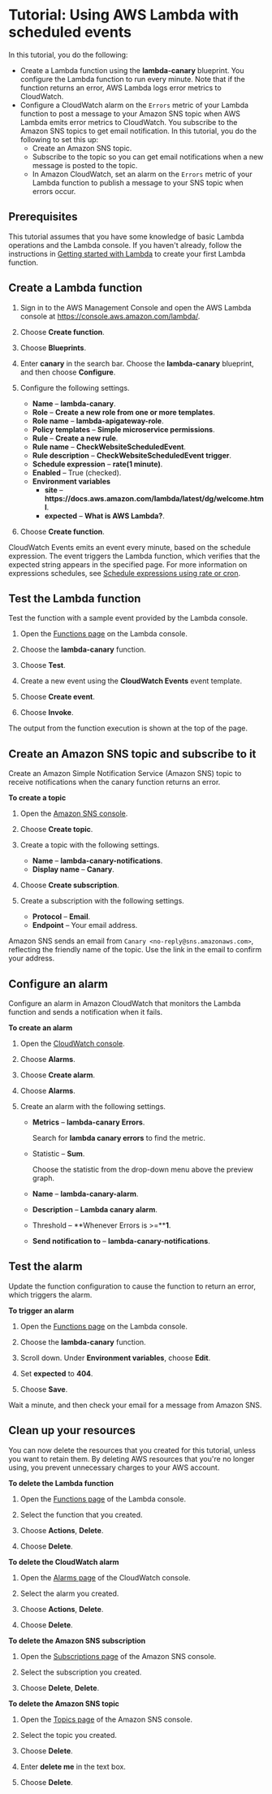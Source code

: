 # Tutorial: Using AWS Lambda with scheduled events<a name="services-cloudwatchevents-tutorial"></a>

In this tutorial, you do the following:
+ Create a Lambda function using the **lambda\-canary** blueprint\. You configure the Lambda function to run every minute\. Note that if the function returns an error, AWS Lambda logs error metrics to CloudWatch\. 
+ Configure a CloudWatch alarm on the `Errors` metric of your Lambda function to post a message to your Amazon SNS topic when AWS Lambda emits error metrics to CloudWatch\. You subscribe to the Amazon SNS topics to get email notification\. In this tutorial, you do the following to set this up:
  + Create an Amazon SNS topic\.
  + Subscribe to the topic so you can get email notifications when a new message is posted to the topic\.
  + In Amazon CloudWatch, set an alarm on the `Errors` metric of your Lambda function to publish a message to your SNS topic when errors occur\.

## Prerequisites<a name="services-cloudwatchevents-tutorial-prereqs"></a>

This tutorial assumes that you have some knowledge of basic Lambda operations and the Lambda console\. If you haven't already, follow the instructions in [Getting started with Lambda](getting-started-create-function.md) to create your first Lambda function\.

## Create a Lambda function<a name="services-cloudwatchevents-tutorial-create"></a>

1. Sign in to the AWS Management Console and open the AWS Lambda console at [https://console\.aws\.amazon\.com/lambda/](https://console.aws.amazon.com/lambda/)\.

1. Choose **Create function**\.

1. Choose **Blueprints**\.

1. Enter **canary** in the search bar\. Choose the **lambda\-canary** blueprint, and then choose **Configure**\.

1. Configure the following settings\.
   + **Name** – **lambda\-canary**\.
   + **Role** – **Create a new role from one or more templates**\.
   + **Role name** – **lambda\-apigateway\-role**\.
   + **Policy templates** – **Simple microservice permissions**\.
   + **Rule** – **Create a new rule**\.
   + **Rule name** – **CheckWebsiteScheduledEvent**\.
   + **Rule description** – **CheckWebsiteScheduledEvent trigger**\.
   + **Schedule expression** – **rate\(1 minute\)**\.
   + **Enabled** – True \(checked\)\.
   + **Environment variables**
     + **site** – **https://docs\.aws\.amazon\.com/lambda/latest/dg/welcome\.html**\.
     + **expected** – **What is AWS Lambda?**\.

1. Choose **Create function**\.

CloudWatch Events emits an event every minute, based on the schedule expression\. The event triggers the Lambda function, which verifies that the expected string appears in the specified page\. For more information on expressions schedules, see [Schedule expressions using rate or cron](services-cloudwatchevents-expressions.md)\.

## Test the Lambda function<a name="services-cloudwatchevents-tutorial-test"></a>

Test the function with a sample event provided by the Lambda console\.

1. Open the [Functions page](https://console.aws.amazon.com/lambda/home#/functions) on the Lambda console\.

1. Choose the **lambda\-canary** function\.

1. Choose **Test**\.

1. Create a new event using the **CloudWatch Events** event template\.

1. Choose **Create event**\.

1. Choose **Invoke**\.

The output from the function execution is shown at the top of the page\.

## Create an Amazon SNS topic and subscribe to it<a name="services-cloudwatchevents-tutorial-subscribe"></a>

Create an Amazon Simple Notification Service \(Amazon SNS\) topic to receive notifications when the canary function returns an error\.

**To create a topic**

1. Open the [Amazon SNS console](https://console.aws.amazon.com/sns/home)\.

1. Choose **Create topic**\.

1. Create a topic with the following settings\.
   + **Name** – **lambda\-canary\-notifications**\.
   + **Display name** – **Canary**\.

1. Choose **Create subscription**\.

1. Create a subscription with the following settings\.
   + **Protocol** – **Email**\.
   + **Endpoint** – Your email address\.

Amazon SNS sends an email from `Canary <no-reply@sns.amazonaws.com>`, reflecting the friendly name of the topic\. Use the link in the email to confirm your address\.

## Configure an alarm<a name="services-cloudwatchevents-tutorial-alarm"></a>

Configure an alarm in Amazon CloudWatch that monitors the Lambda function and sends a notification when it fails\.

**To create an alarm**

1. Open the [CloudWatch console](https://console.aws.amazon.com/cloudwatch)\.

1. Choose **Alarms**\.

1. Choose **Create alarm**\.

1. Choose **Alarms**\.

1. Create an alarm with the following settings\.
   + **Metrics** – **lambda\-canary Errors**\.

     Search for **lambda canary errors** to find the metric\.
   + Statistic – **Sum**\.

     Choose the statistic from the drop\-down menu above the preview graph\.
   + **Name** – **lambda\-canary\-alarm**\.
   + **Description** – **Lambda canary alarm**\.
   + Threshold – **Whenever Errors is >=****1**\.
   + **Send notification to** – **lambda\-canary\-notifications**\.

## Test the alarm<a name="services-cloudwatchevents-tutorial-testalarm"></a>

Update the function configuration to cause the function to return an error, which triggers the alarm\.

**To trigger an alarm**

1. Open the [Functions page](https://console.aws.amazon.com/lambda/home#/functions) on the Lambda console\.

1. Choose the **lambda\-canary** function\.

1. Scroll down\. Under **Environment variables**, choose **Edit**\.

1. Set **expected** to **404**\.

1. Choose **Save**\.

Wait a minute, and then check your email for a message from Amazon SNS\.

## Clean up your resources<a name="cleanup"></a>

You can now delete the resources that you created for this tutorial, unless you want to retain them\. By deleting AWS resources that you're no longer using, you prevent unnecessary charges to your AWS account\.

**To delete the Lambda function**

1. Open the [Functions page](https://console.aws.amazon.com/lambda/home#/functions) of the Lambda console\.

1. Select the function that you created\.

1. Choose **Actions**, **Delete**\.

1. Choose **Delete**\.

**To delete the CloudWatch alarm**

1. Open the [Alarms page](https://console.aws.amazon.com/cloudwatch/home#alarms:) of the CloudWatch console\.

1. Select the alarm you created\.

1. Choose **Actions**, **Delete**\.

1. Choose **Delete**\.

**To delete the Amazon SNS subscription**

1. Open the [Subscriptions page](https://console.aws.amazon.com/sns/home#subscriptions:) of the Amazon SNS console\.

1. Select the subscription you created\.

1. Choose **Delete**, **Delete**\.

**To delete the Amazon SNS topic**

1. Open the [Topics page](https://console.aws.amazon.com/sns/home#topics:) of the Amazon SNS console\.

1. Select the topic you created\.

1. Choose **Delete**\.

1. Enter **delete me** in the text box\.

1. Choose **Delete**\.